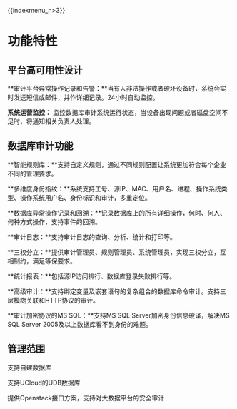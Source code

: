 {{indexmenu_n>3}}

# 功能特性

## 平台高可用性设计

**审计平台异常操作记录和告警：**当有人非法操作或者破坏设备时，系统会实时发送短信或邮件，并作详细记录。24小时自动监控。

**系统运营监控：** 监控数据库审计系统运行状态，当设备出现问题或者磁盘空间不足时，将通知相关负责人处理。

## 数据库审计功能

**智能规则库：**支持自定义规则，通过不同规则配置让系统更加符合每个企业不同的管理要求。

**多维度身份指纹：**系统支持工号、源IP、MAC、用户名、进程、操作系统类型、操作系统用户名、身份标识和审计，多重定位。

**数据库异常操作记录和回溯：**记录数据库上的所有详细操作，何时、何人、何种方式操作，支持事件的回溯。

**审计日志：**支持审计日志的查询、分析、统计和打印等。

**三权分立：**提供审计管理员、规则管理员、系统管理员，实现三权分立，互相制约，满足等保要求。

**统计报表：**包括源IP访问排行、数据库登录失败排行等。

**高级审计：**支持绑定变量及嵌套语句的复杂组合的数据库命令审计。支持三层模糊关联和HTTP协议的审计。

**审计加密协议的MS SQL：**支持MS SQL Server加密身份信息破译，解决MS SQL Server
2005及以上数据库看不到身份的难题。

## 管理范围

支持自建数据库

支持UCloud的UDB数据库

提供Openstack接口方案，支持对大数据平台的安全审计
